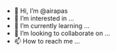 - 👋 Hi, I’m @airapas
- 👀 I’m interested in ...
- 🌱 I’m currently learning ...
- 💞️ I’m looking to collaborate on ...
- 📫 How to reach me ...

<!---
airapas/airapas is a ✨ special ✨ repository because its `README.md` (this file) appears on your GitHub profile.
You can click the Preview link to take a look at your changes.
--->
